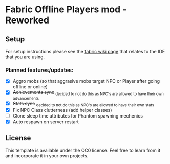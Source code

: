 # Fabric Offline Players mod - Reworked
## Setup

For setup instructions please see the [fabric wiki page](https://fabricmc.net/wiki/tutorial:setup) that relates to the IDE that you are using.

### Planned features/updates:

- [x] Aggro mobs (so that aggrasive mobs target NPC or Player after going offline or online)
- [x] ~~Achievements sync~~ <sub>decided to not do this as NPC's are allowed to have their own advancements</sub> 
- [x] ~~Stats sync~~ <sub>decided to not do this as NPC's are allowed to have their own stats</sub>
- [x] Fix NPC Class clutterness (add helper classes)
- [ ] Clone sleep time attributes for Phantom spawning mechenics
- [x] Auto respawn on server restart

## License

This template is available under the CC0 license. Feel free to learn from it and incorporate it in your own projects.
